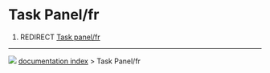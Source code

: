# Task Panel/fr
1.  REDIRECT [Task panel/fr](Task_panel/fr.md)



---
![](images/Button_right.svg) [documentation index](../README.md) > Task Panel/fr
